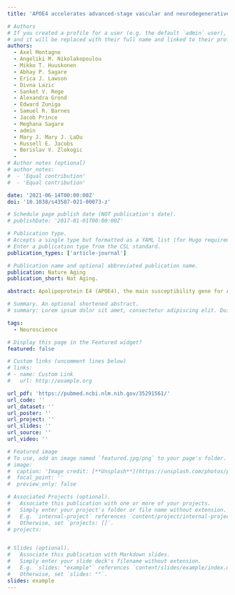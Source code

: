```yaml
---
title: 'APOE4 accelerates advanced-stage vascular and neurodegenerative disorder in old Alzheimer’s mice via cyclophilin A independently of amyloid-β.'

# Authors
# If you created a profile for a user (e.g. the default `admin` user), write the username (folder name) here
# and it will be replaced with their full name and linked to their profile.
authors:
  - Axel Montagne
  - Angeliki M. Nikolakopoulou
  - Mikko T. Huuskonen
  - Abhay P. Sagare
  - Erica J. Lawson
  - Divna Lazic
  - Sanket V. Rege
  - Alexandra Grond
  - Edward Zuniga
  - Samuel R. Barnes
  - Jacob Prince
  - Meghana Sagare
  - admin
  - Mary J. Mary J. LaDu
  - Russell E. Jacobs
  - Berislav V. Zlokogic
  - 
# Author notes (optional)
# author_notes:
#  - 'Equal contribution'
#  - 'Equal contribution'

date: '2021-06-14T00:00:00Z'
doi: '10.1038/s43587-021-00073-z'

# Schedule page publish date (NOT publication's date).
# publishDate: '2017-01-01T00:00:00Z'

# Publication type.
# Accepts a single type but formatted as a YAML list (for Hugo requirements).
# Enter a publication type from the CSL standard.
publication_types: ['article-journal']

# Publication name and optional abbreviated publication name.
publication: Nature Aging
publication_short: Nat Aging.

abstract: Apolipoprotein E4 (APOE4), the main susceptibility gene for Alzheimer's disease (AD), leads to vascular dysfunction, amyloid-β pathology, neurodegeneration and dementia. How these different pathologies contribute to advanced-stage AD remains unclear. Using aged APOE knock-in mice crossed with 5xFAD mice, we show that, compared to APOE3, APOE4 accelerates blood-brain barrier (BBB) breakdown, loss of cerebral blood flow, neuronal loss and behavioral deficits independently of amyloid-β. BBB breakdown was associated with activation of the cyclophilin A-matrix metalloproteinase-9 BBB-degrading pathway in pericytes. Suppression of this pathway improved BBB integrity and prevented further neuronal loss and behavioral deficits in APOE4;5FAD mice while having no effect on amyloid-β pathology. Thus, APOE4 accelerates advanced-stage BBB breakdown and neurodegeneration in Alzheimer's mice via the cyclophilin A pathway in pericytes independently of amyloid-β, which has implication for the pathogenesis and treatment of vascular and neurodegenerative disorder in AD.

# Summary. An optional shortened abstract.
# summary: Lorem ipsum dolor sit amet, consectetur adipiscing elit. Duis posuere tellus ac convallis placerat. Proin tincidunt magna sed ex sollicitudin condimentum.

tags:
  - Neuroscience

# Display this page in the Featured widget?
featured: false

# Custom links (uncomment lines below)
# links:
# - name: Custom Link
#   url: http://example.org

url_pdf: 'https://pubmed.ncbi.nlm.nih.gov/35291561/'
url_code: ''
url_dataset: ''
url_poster: ''
url_project: ''
url_slides: ''
url_source: ''
url_video: ''

# Featured image
# To use, add an image named `featured.jpg/png` to your page's folder.
# image:
#  caption: 'Image credit: [**Unsplash**](https://unsplash.com/photos/pLCdAaMFLTE)'
#  focal_point: ''
#  preview_only: false

# Associated Projects (optional).
#   Associate this publication with one or more of your projects.
#   Simply enter your project's folder or file name without extension.
#   E.g. `internal-project` references `content/project/internal-project/index.md`.
#   Otherwise, set `projects: []`.
# projects:


# Slides (optional).
#   Associate this publication with Markdown slides.
#   Simply enter your slide deck's filename without extension.
#   E.g. `slides: "example"` references `content/slides/example/index.md`.
#   Otherwise, set `slides: ""`.
slides: example
---
```


